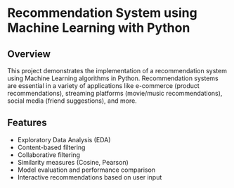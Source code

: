 

# Recommendation System using Machine Learning with Python

## Overview

This project demonstrates the implementation of a recommendation system using Machine Learning algorithms in Python. Recommendation systems are essential in a variety of applications like e-commerce (product recommendations), streaming platforms (movie/music recommendations), social media (friend suggestions), and more.

## Features

- Exploratory Data Analysis (EDA)
- Content-based filtering
- Collaborative filtering
- Similarity measures (Cosine, Pearson)
- Model evaluation and performance comparison
- Interactive recommendations based on user input

